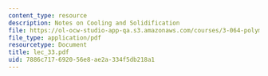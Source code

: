 ```yaml
---
content_type: resource
description: Notes on Cooling and Solidification
file: https://ol-ocw-studio-app-qa.s3.amazonaws.com/courses/3-064-polymer-engineering-fall-2003/7886c717692056e8ae2a334f5db218a1_lec_33.pdf
file_type: application/pdf
resourcetype: Document
title: lec_33.pdf
uid: 7886c717-6920-56e8-ae2a-334f5db218a1
---
```

